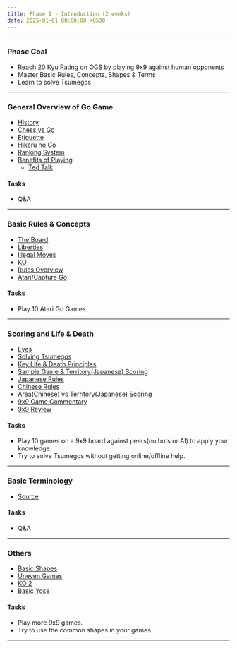 ```yaml
---
title: Phase 1 - Introduction (2 weeks)
date: 2025-01-01 00:00:00 +0530
---
```


---

### Phase Goal

- Reach 20 Kyu Rating on OGS by playing 9x9 against human opponents
- Master Basic Rules, Concepts, Shapes & Terms
- Learn to solve Tsumegos

---

### General Overview of Go Game

- [History](https://youtu.be/EN10EHNdJjQ?si=adS3Jj1zx1FDiI8Z)
- [Chess vs Go](https://youtu.be/yYvLfeFnrCU?si=N-oQi7mQDjWtPdgt)
- [Etiquette](https://youtu.be/cnW9dHvxOc0?si=glYq_JMtb7fsA5EB)
- [Hikaru no Go](https://youtu.be/yXq_kNbzV8E?si=tA5mTcdfZqeCr0H4)
- [Ranking System](https://youtu.be/MiQnwLRWdrU?si=FNeRLD_E20zhhris)
- [Benefits of Playing](https://youtu.be/SrqAlN8JZPs?si=qviK1UjskTc3ZyH_)
  - [Ted Talk](https://youtu.be/wQuh9YI8rn0?si=Gt0Vdrw-iRpaZMpX)

#### Tasks

- Q&A 

---

### Basic Rules & Concepts

- [The Board](https://youtu.be/1gQAN6svMcA?si=kVm8SEAdj2AztT40)
- [Liberties](https://youtu.be/DPbIj0pJJVA?si=QA5ZdaiWmbes-AQ4)
- [Illegal Moves](https://youtu.be/pOvdcq1tFU8?si=qTve6CPEUYLH2cY2)
- [KO](https://youtu.be/AvEj9CmV3Sw?si=TCLK0_4J81yiqYSH)
- [Rules Overview](https://youtu.be/oZTdT8MQexk?si=-a45QDGrWLHS7OXo)
- [Atari/Capture Go](https://youtu.be/ygGfOWpjaWA?si=bK2pqdgJHonY-KNl)

#### Tasks

- Play 10 Atari Go Games

---

### Scoring and Life & Death

- [Eyes](https://youtu.be/wzXlYd6DnB0?si=2SjlmTPVNjXxpHYi)
- [Solving Tsumegos](https://youtu.be/3fAn7xYrzeI?si=SuckeK8I7xqG1yf-)
- [Key Life & Death Principles](https://youtu.be/kJjREVlVwTM?si=0ULwCT5b0g60-uJy)
- [Sample Game & Territory(Japanese) Scoring](https://youtu.be/hUU1wZHnb5A?si=80QtfxuowdAKndk-)
- [Japanese Rules](https://youtu.be/P_FqWal-pxE?si=oihsnK4rz7Kdw5lC)
- [Chinese Rules](https://youtu.be/xzS2LqWgP6Y?si=raMIhXrAJDZCOiUp)
- [Area(Chinese) vs Territory(Japanese) Scoring](https://youtu.be/crO1rXNkH7o?si=aLyOAoEi3Ly0Ob-r)
- [9x9 Game Commentary](https://youtu.be/etQLHVVASME?si=vOSlSkB1l2ULBwLJ)
- [9x9 Review](https://youtu.be/JJIKYcSe6Xw?si=AMJ2XbvRDOy8kHHa)


#### Tasks

- Play 10 games on a 9x9 board against peers(no bots or AI) to apply your knowledge.
- Try to solve Tsumegos without getting online/offline help.

---

### Basic Terminology

- [Source](https://gomagic.org/glossary-of-go-terms/)

#### Tasks

- Q&A

---

### Others

- [Basic Shapes](https://youtu.be/BUhEmheWHz4?si=UCU7JG7YHjYXvUcH)
- [Uneven Games](https://youtu.be/9d4J6aNCxYM?si=DQNvx6qGfd2M5gtB)
- [KO 2](https://youtu.be/3OEVtnhZBUE?si=9utQwk8yCb3pEpOX)
- [Basic Yose](https://youtu.be/I3goM2GIxAY?si=V3vFTg3ENYnNEWSB)

#### Tasks

- Play more 9x9 games.
- Try to use the common shapes in your games.

---